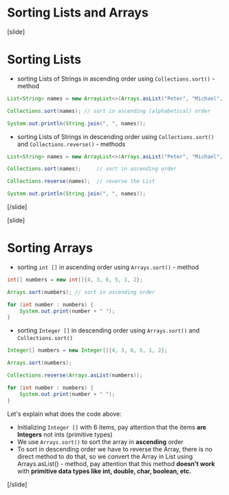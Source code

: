 
# Sorting Lists and Arrays

[slide]
# Sorting Lists
- sorting Lists of Strings in ascending order using `Collections.sort()` - method
```java live
List<String> names = new ArrayList<>(Arrays.asList("Peter", "Michael", "George", "Victor", "John", "Alexander"));

Collections.sort(names); // sort in ascending (alphabetical) order

System.out.println(String.join(", ", names));
```
- sorting Lists of Strings in descending order using `Collections.sort()` and `Collections.reverse()` - methods
```java live
List<String> names = new ArrayList<>(Arrays.asList("Peter", "Michael", "George", "Victor", "John", "Alexander"));

Collections.sort(names);     // sort in ascending order

Collections.reverse(names);  // reverse the List 

System.out.println(String.join(", ", names));
```
[/slide]

[slide]
# Sorting Arrays
- sorting `int []` in ascending order using `Arrays.sort()` - method

```java live
int[] numbers = new int[]{4, 3, 6, 5, 1, 2};

Arrays.sort(numbers); // sort in ascending order

for (int number : numbers) {
    System.out.print(number + " ");
}
```
- sorting `Integer []` in descending order using `Arrays.sort()` and `Collections.sort()`
```java live
Integer[] numbers = new Integer[]{4, 3, 6, 5, 1, 2};

Arrays.sort(numbers);

Collections.reverse(Arrays.asList(numbers)); 

for (int number : numbers) {
    System.out.print(number + " ");
}
```
Let's explain what does the code above:
- Initializing `Integer []` with 6 items, pay attention that the items **are Integers** not ints (primitive types)
- We use `Arrays.sort()` to sort the array in **ascending** order
- To sort in descending order we have to reverse the Array, there is no direct method to do that, so we convert the Array in List using Arrays.asList() - method, pay attention that this method **doesn't work** with **primitive data types like int, double, char, boolean, etc.**




[/slide]